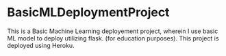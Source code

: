 # BasicMLDeploymentProject

This is a Basic Machine Learning deployement project, wherein I use basic ML model to deploy utilizing flask. (for education purposes).
This project is deployed using Heroku.
